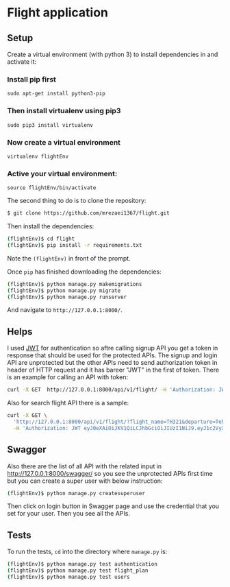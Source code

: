 #  Flight application

## Setup

Create a virtual environment (with python 3) to install dependencies in and activate it:

### Install **pip** first

    sudo apt-get install python3-pip

### Then install **virtualenv** using pip3

    sudo pip3 install virtualenv 

### Now create a virtual environment 

    virtualenv flightEnv 

### Active your virtual environment:    
    
    source flightEnv/bin/activate

The second thing to do is to clone the repository:

```sh
$ git clone https://github.com/mrezaei1367/flight.git

```

Then install the dependencies:

```sh
(flightEnv)$ cd flight
(flightEnv)$ pip install -r requirements.txt
```
Note the `(flightEnv)` in front of the prompt.

Once `pip` has finished downloading the dependencies:
```sh
(flightEnv)$ python manage.py makemigrations
(flightEnv)$ python manage.py migrate
(flightEnv)$ python manage.py runserver
```
And navigate to `http://127.0.0.1:8000/`.

## Helps
I used [JWT](https://jpadilla.github.io/django-rest-framework-jwt/) for authentication so aftre calling signup API you get a token in response that should be used for the protected APIs. 
The signup and login API are unprotected but the other APIs need to send authorization token in header of HTTP request and it has bareer "JWT" in the first of token. There is an example for calling an API with token:
```sh
curl -X GET  http://127.0.0.1:8000/api/v1/flight/ -H 'Authorization: JWT eyJ0eXAiOiJKV1QiLCJhbGciOiJIUzI1NiJ9.eyJ1c2VyX2lkIjo1LCJ1c2VybmFtZSI6ImRyZmdkeWciLCJleHAiOjE1NjkzMzQzMDMsImVtYWlsIjoidGVzdEB5YWhvby5jb20iLCJpcCI6IjEyNy4wLjAuMSJ9.WLOabMLFYprawM3GfDjxGwe7Yp8sAO-MavB8ziHimcY'
```
Also for search flight API there is a sample:
```sh
curl -X GET \
  'http://127.0.0.1:8000/api/v1/flight/?flight_name=TH321&departure=Tehran&destination=Stockholm&scheduled_date=2019-10-22' \
  -H 'Authorization: JWT eyJ0eXAiOiJKV1QiLCJhbGciOiJIUzI1NiJ9.eyJ1c2VyX2lkIjo1LCJ1c2VybmFtZSI6ImRyZmdkeWciLCJleHAiOjE1NjkzMzQzMDMsImVtYWlsIjoidGVzdEB5YWhvby5jb20iLCJpcCI6IjEyNy4wLjAuMSJ9.WLOabMLFYprawM3GfDjxGwe7Yp8sAO-MavB8ziHimcY'
```

## Swagger
Also there are the list of all API with the related input in http://127.0.0.1:8000/swagger/ so you see the unprotected APIs first time but you can create a super user with below instruction:
```sh
(flightEnv)$ python manage.py createsuperuser
```
Then click on login button in Swagger page and use the credential that you set for your user. Then you see all the APIs.

## Tests

To run the tests, `cd` into the directory where `manage.py` is:
```sh
(flightEnv)$ python manage.py test authentication
(flightEnv)$ python manage.py test flight_plan
(flightEnv)$ python manage.py test users
```

